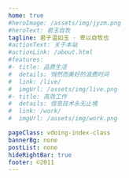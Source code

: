```yaml
---
home: true
#heroImage: /assets/img/jyzm.png
#heroText: 君玉自牧
tagline: 君子温如玉 · 卑以自牧也
#actionText: 关于本站
#actionLink: /about.html
#features:
#- title: 品质生活
#  details: 悄然而美好的浪费时间
#  link: /live/
#  imgUrl: /assets/img/live.png
#- title: 高效工作
#  details: 信息技术永无止境
#  link: /work/
#  imgUrl: /assets/img/work.png

pageClass: vdoing-index-class
bannerBg: none
postList: none
hideRightBar: true
footer: ©2011
---
```

<ClientOnly>
  <IndexBigImg />
  <Fantasy index="true" />
</ClientOnly>